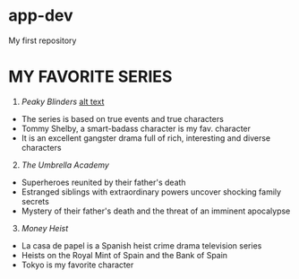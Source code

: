 # app-dev
My first repository
# **MY FAVORITE SERIES**
1. *Peaky Blinders*
[alt text](![image](https://github.com/ememfrrr/app-dev/assets/133613409/6b0c6f42-1d8c-4eed-ae64-4404e93e2857))
- The series is based on true events and true characters
- Tommy Shelby, a smart-badass character is my fav. character
- It is an excellent gangster drama full of rich, interesting and diverse characters
2. *The Umbrella Academy*
- Superheroes reunited by their father's death
- Estranged siblings with extraordinary powers uncover shocking family secrets
- Mystery of their father's death and the threat of an imminent apocalypse
3. *Money Heist*
- La casa de papel is a Spanish heist crime drama television series
- Heists on the Royal Mint of Spain and the Bank of Spain
- Tokyo is my favorite character

